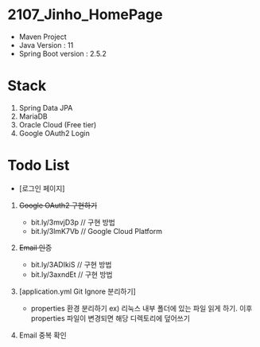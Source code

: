 # 2107_Jinho_HomePage
* Maven Project
* Java Version : 11
* Spring Boot version : 2.5.2

# Stack
1. Spring Data JPA
2. MariaDB
3. Oracle Cloud (Free tier)
4. Google OAuth2 Login

# Todo List
* [로그인 페이지]
1. ~~Google OAuth2 구현하기~~
   * bit.ly/3mvjD3p // 구현 방법
   * bit.ly/3lmK7Vb // Google Cloud Platform
   
2. ~~Email 인증~~
   * bit.ly/3ADIkiS // 구현 방법
   * bit.ly/3axndEt // 구현 방법

3. [application.yml Git Ignore 분리하기]
   * properties 환경 분리하기 ex) 리눅스 내부 폴더에 있는 파일 읽게 하기.
     이후 properties 파일이 변경되면 해당 디렉토리에 덮어쓰기
   
4. Email 중복 확인
